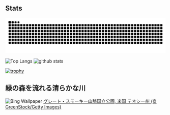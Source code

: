 ## Stats
<picture>
  <source media="(prefers-color-scheme: dark)" srcset="https://raw.githubusercontent.com/ba230t/ba230t/output/github-contribution-grid-snake-dark.svg">
  <source media="(prefers-color-scheme: light)" srcset="https://raw.githubusercontent.com/ba230t/ba230t/output/github-contribution-grid-snake.svg">
  <img alt="github contribution grid snake animation" src="https://raw.githubusercontent.com/ba230t/ba230t/output/github-contribution-grid-snake.svg">
</picture>

<p align="left">
  <img alt="Top Langs" height="150px" src="https://github-readme-stats.vercel.app/api/top-langs/?username=ba230t&layout=compact&theme=transparent" />
  <img alt="github stats" height="150px" src="https://github-readme-stats.vercel.app/api?username=ba230t&theme=transparent" />
</p>

[![trophy](https://github-profile-trophy.vercel.app/?username=ba230t&theme=transparent&column=7)](https://github.com/ryo-ma/github-profile-trophy)


<!-- Bing Wallpaper Start -->
## 緑の森を流れる清らかな川
![Bing Wallpaper](https://www.bing.com/th?id=OHR.LittlePigeonRiver_JA-JP4939584633_1920x1080.jpg&rf=LaDigue_1920x1080.jpg&pid=hp)
[グレート・スモーキー山脈国立公園, 米国 テネシー州 (© GreenStock/Getty Images)](https://www.bing.com/search?q=%E3%82%B0%E3%83%AC%E3%83%BC%E3%83%88%E3%83%BB%E3%82%B9%E3%83%A2%E3%83%BC%E3%82%AD%E3%83%BC%E5%B1%B1%E8%84%88%E5%9B%BD%E7%AB%8B%E5%85%AC%E5%9C%92%2c+%E3%83%86%E3%83%8D%E3%82%B7%E3%83%BC%E5%B7%9E&form=hpcapt&filters=HpDate%3a%2220250529_1500%22)
<!-- Bing Wallpaper End -->
